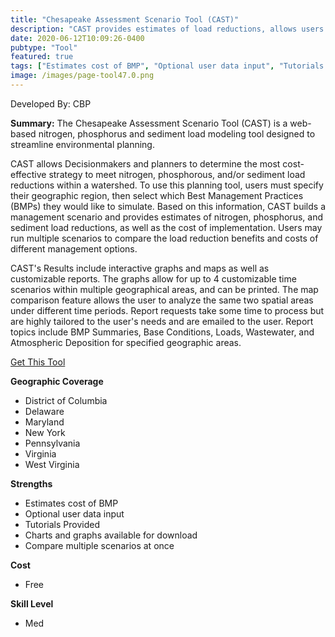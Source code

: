 ```yaml
---
title: "Chesapeake Assessment Scenario Tool (CAST)"
description: "CAST provides estimates of load reductions, allows users to understand which BMPs provide the greatest load reduction benefit, the extent to which these BMPs can be implemented, and the cost of these BMPs."
date: 2020-06-12T10:09:26-0400
pubtype: "Tool"
featured: true
tags: ["Estimates cost of BMP", "Optional user data input", "Tutorials Provided", "Charts and graphs available for download", "Compare multiple scenarios at once"]
image: /images/page-tool47.0.png
---
```

Developed By: CBP

**Summary:** The Chesapeake Assessment Scenario Tool (CAST) is a web-based nitrogen, phosphorus and sediment load modeling tool designed to streamline environmental planning. 

CAST allows Decisionmakers and planners to determine the most cost-effective strategy to meet nitrogen, phosphorous, and/or sediment load reductions within a watershed. To use this planning tool, users must specify their geographic region, then select which Best Management Practices (BMPs) they would like to simulate. Based on this information, CAST builds a management scenario and provides estimates of nitrogen, phosphorus, and sediment load reductions, as well as the cost of implementation. Users may run multiple scenarios to compare the load reduction benefits and costs of different management options. 

CAST's Results include interactive graphs and maps as well as customizable reports. The graphs allow for up to 4 customizable time scenarios within multiple geographical areas, and can be printed. The map comparison feature allows the user to analyze the same two spatial areas under different time periods. Report requests take some time to process but are highly tailored to the user's needs and are emailed to the user. Report topics include BMP Summaries, Base Conditions, Loads, Wastewater, and Atmospheric Deposition for specified geographic areas.


<a href="https://cast.chesapeakebay.net
" target="_blank">Get This Tool</a>

__**Geographic Coverage**__
-  District of Columbia
-  Delaware
-  Maryland
-  New York
-  Pennsylvania
-  Virginia
-  West Virginia

__**Strengths**__
-  Estimates cost of BMP
-   Optional user data input
-   Tutorials Provided
-   Charts and graphs available for download
-   Compare multiple scenarios at once

__**Cost**__
- Free

__**Skill Level**__
- Med

